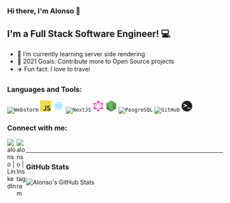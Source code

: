 ### Hi there, I'm Alonso 👋

## I'm a Full Stack Software Engineer! 💻

- 🌱 I’m currently learning server side rendering
- 🥅 2021 Goals: Contribute more to Open Source projects
- ✈️ Fun fact: I love to travel

### Languages and Tools:

<code><img alt="Webstorm" height="26" src="https://upload.wikimedia.org/wikipedia/commons/thumb/c/c0/WebStorm_Icon.svg/1024px-WebStorm_Icon.svg.png" /></code>
<code><img alt="JavaScript" height="26" src="https://raw.githubusercontent.com/github/explore/80688e429a7d4ef2fca1e82350fe8e3517d3494d/topics/javascript/javascript.png" /></code>
<code><img alt="React" height="26" src="https://raw.githubusercontent.com/github/explore/80688e429a7d4ef2fca1e82350fe8e3517d3494d/topics/react/react.png" /></code>
<code><img alt="NextJS" height="26" src="https://cdn.auth0.com/blog/logos/nextjs-logo.png" /></code>
<code><img alt="GraphQL" height="26" src="https://raw.githubusercontent.com/github/explore/80688e429a7d4ef2fca1e82350fe8e3517d3494d/topics/graphql/graphql.png" /></code>
<code><img alt="Node.js" height="26" src="https://raw.githubusercontent.com/github/explore/80688e429a7d4ef2fca1e82350fe8e3517d3494d/topics/nodejs/nodejs.png" /></code>
<code><img alt="PosgreSQL" height="26" src="https://user-images.githubusercontent.com/24623425/36042969-f87531d4-0d8a-11e8-9dee-e87ab8c6a9e3.png" /></code>
<code><img alt="GitHub" height="26" src="https://github.githubassets.com/images/modules/logos_page/GitHub-Mark.png" /></code>
<code><img alt="Terminal" height="26" src="https://raw.githubusercontent.com/github/explore/80688e429a7d4ef2fca1e82350fe8e3517d3494d/topics/terminal/terminal.png" /></code>

### Connect with me:

[<img align="left" alt="alonso | LinkedIn" width="22px" src="https://image.flaticon.com/icons/png/512/174/174857.png" />][linkedin]
[<img align="left" alt="alonso | Instagram" width="22px" src="https://upload.wikimedia.org/wikipedia/commons/thumb/5/58/Instagram-Icon.png/1025px-Instagram-Icon.png" />][instagram]

<br />

---

### GitHub Stats

<img align="left" alt="Alonso's GitHub Stats" src="https://github-readme-stats.vercel.app/api?username=alonsosfera&show_icons=true&hide_border=true&hide=contribs,issues&include_all_commits=true&theme=material-palenight" />


[instagram]: https://instagram.com/alonsogtzb
[linkedin]: https://linkedin.com/in/alonsogtb
